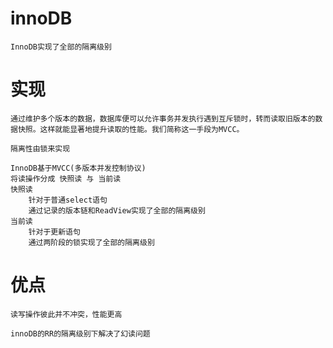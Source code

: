 
# innoDB
 
    InnoDB实现了全部的隔离级别
    
# 实现

    通过维护多个版本的数据，数据库便可以允许事务并发执行遇到互斥锁时，转而读取旧版本的数据快照。这样就能显著地提升读取的性能。我们简称这一手段为MVCC。

    隔离性由锁来实现
        
    InnoDB基于MVCC(多版本并发控制协议) 
    将读操作分成 快照读 与 当前读
    快照读
        针对于普通select语句
        通过记录的版本链和ReadView实现了全部的隔离级别
    当前读
        针对于更新语句
        通过两阶段的锁实现了全部的隔离级别
     
         
    
# 优点

    读写操作彼此并不冲突，性能更高  

    innoDB的RR的隔离级别下解决了幻读问题

    

